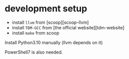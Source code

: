 # development setup

- install `llvm` from [scoop][scoop-llvm]
- install `TDM-GCC` from [the official website][tdm-website]
- install `make` from scoop

Install Python3.10 manually (llvm depends on it)

PowerShell7 is also needed.
